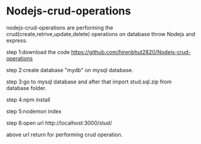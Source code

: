 # Nodejs-crud-operations
nodejs-crud-operations are performing the crud(create,retrive,update,delete) operations on database throw Nodejs and express.

step 1:download the code
https://github.com/hirenbhut2820/Nodejs-crud-operations

step 2:create database "mydb" on mysql database.

step 3:go to mysql database and after that import stud.sql.zip from database folder.

step 4:npm install

step 5:nodemon index

step 6:open url
http://localhost:3000/stud/

above url return for performing crud operation.
